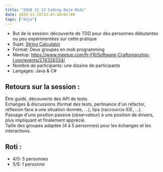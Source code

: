 ```yaml
---
title: "2020 11 13 Coding Dojo Midi"
date: 2020-11-15T13:47:26+01:00
tags: ["dojo"]
---
```


- But de la session: découverte de TDD pour des personnes débutantes ou peu expérimentées sur cette pratique
- Sujet: [String Calculator](https://codingdojo.org/kata/StringCalculator/) 
- Format: Deux groupes en mob programming  
- Meetup: https://www.meetup.com/fr-FR/Software-Craftsmanship-Lyon/events/274326334/  
- Nombre de participants: une dizaine de participants  
- Langages: Java & C#  

## Retours sur la session :

Être guidé, découverte des API de tests.  
Echanges & discussions (format des tests, pertinance d'un refactor, réflexion face à une situation donnée, ...), tips (raccourcis IDE, ...).  
Passage d'une position passive (observateur) à une position de drivers, plus impliquant et finalement apprécié.  
Taille des groupes adaptée (4 à 5 personnes) pour les échanges et les interactions.  

## Roti :
- 4/5: 5 personnes
- 5/5: 1 personne

